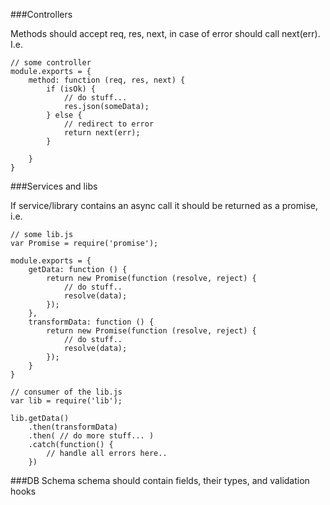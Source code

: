 ###Controllers

Methods should accept req, res, next, in case of error should call next(err).
I.e.
```
// some controller
module.exports = {
    method: function (req, res, next) {
        if (isOk) {
            // do stuff...
            res.json(someData);
        } else {
            // redirect to error
            return next(err);
        }
    
    }
}

```


###Services and libs

If service/library contains an async call it should be returned as a promise, i.e.

```
// some lib.js
var Promise = require('promise');

module.exports = {
    getData: function () {
        return new Promise(function (resolve, reject) {
            // do stuff..
            resolve(data);
        });
    },
    transformData: function () {
        return new Promise(function (resolve, reject) {
            // do stuff..
            resolve(data);
        });
    }
}

// consumer of the lib.js
var lib = require('lib');

lib.getData()
    .then(transformData)
    .then( // do more stuff... )
    .catch(function() {
        // handle all errors here..
    })

```

###DB Schema
schema should contain fields, their types, and validation hooks